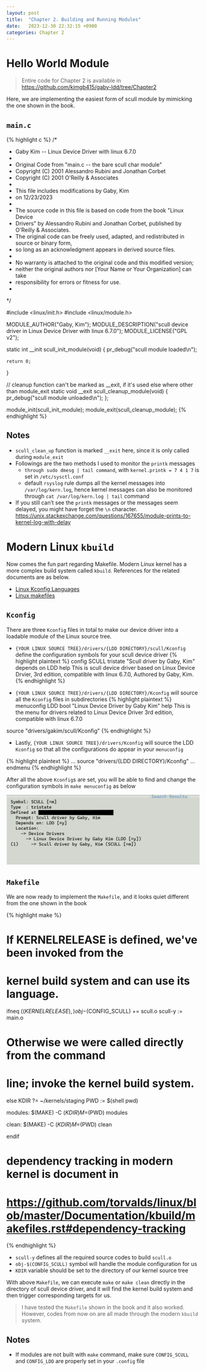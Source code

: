 ```yaml
---
layout: post
title:  "Chapter 2. Building and Running Modules"
date:   2023-12-30 22:32:15 +0900
categories: Chapter 2
---
```


# Hello World Module
> Entire code for Chapter 2 is available in https://github.com/kimgb415/gaby-ldd/tree/Chapter2

Here, we are implementing the easiest form of scull module by mimicking the one shown in the book.
## `main.c`
{% highlight c %}
/*
 * Gaby Kim -- Linux Device Driver with linux 6.7.0
 *
 * Original Code from "main.c -- the bare scull char module"
 * Copyright (C) 2001 Alessandro Rubini and Jonathan Corbet
 * Copyright (C) 2001 O'Reilly & Associates
 *
 * This file includes modifications by Gaby, Kim
 * on 12/23/2023
 *
 * The source code in this file is based on code from the book "Linux Device
 * Drivers" by Alessandro Rubini and Jonathan Corbet, published by O'Reilly & Associates.
 * The original code can be freely used, adapted, and redistributed in source or binary form,
 * so long as an acknowledgment appears in derived source files.
 *
 * No warranty is attached to the original code and this modified version; 
 * neither the original authors nor [Your Name or Your Organization] can take 
 * responsibility for errors or fitness for use.
 *
 */


#include <linux/init.h>
#include <linux/module.h>

MODULE_AUTHOR("Gaby, Kim");
MODULE_DESCRIPTION("scull device driver in Linux Device Driver with linux 6.7.0");
MODULE_LICENSE("GPL v2");


static int __init scull_init_module(void)
{
	pr_debug("scull module loaded\n");

	return 0;
}

// cleanup function can't be marked as __exit, if it's used else where other than module_exit
static void __exit scull_cleanup_module(void)
{
	pr_debug("scull module unloaded\n");
};

module_init(scull_init_module);
module_exit(scull_cleanup_module);
{% endhighlight %}

## Notes
- `scull_clean_up` function is marked `__exit` here, since it is only called during `module_exit` 
- Followings are the two methods I used to monitor the `printk` messages
  - `through sudo dmesg | tail command`, with `kernel.printk = 7 4 1 7` is set in `/etc/sysctl.conf`
  - default `rsyslog` rule dumps all the kernel messages into `/var/log/kern.log`, hence kernel messages can also be monitored through `cat /var/log/kern.log | tail` command
- If you still can’t see the `printk` messages or the messages seem delayed, you might have forget the `\n` character. https://unix.stackexchange.com/questions/167655/module-prints-to-kernel-log-with-delay


# Modern Linux `kbuild`

Now comes the fun part regarding Makefile. Modern Linux kernel has a more complex build system called `kbuild`. References for the related documents are as below.

- [Linux Kconfig Languages][kconfig]
- [Linux makefiles][makefiles]

## `Kconfig`

There are three `Kconfig` files in total to make our device driver into a loadable module of the Linux source tree.

- `{YOUR LINUX SOURCE TREE}/drivers/{LDD DIRECTORY}/scull/Kconfig` define the configuration symbols for your scull device driver
{% highlight plaintext %}
config SCULL
    tristate "Scull driver by Gaby, Kim"
    depends on LDD
    help
        This is scull device driver based on Linux Device Drvier, 3rd edition,
        compatible with linux 6.7.0, Authored by Gaby, Kim.
{% endhighlight %}

- `{YOUR LINUX SOURCE TREE}/drivers/{LDD DIRECTORY}/Kconfig` will source all the `Kconfig` files in subdirectories
{% highlight plaintext %}
menuconfig LDD
    bool "Linux Device Driver by Gaby Kim"
    help 
        This is the menu for drivers related to 
        Linux Device Driver 3rd edition, compatible with
        linux 6.7.0

source "drivers/gakim/scull/Kconfig"
{% endhighlight %}

- Lastly, `{YOUR LINUX SOURCE TREE}/drivers/Kconfig` will source the LDD `Kconfig` so that all the configurations do appear in your `menuconfig` 

{% highlight plaintext %}
...
source "drivers/{LDD DIRECTORY}/Kconfig"
...
endmenu
{% endhighlight %}

After all the above `Kconfig`s are set, you will be able to find and change the configuration symbols in `make menuconfig` as below

![make menuconfig](/assets/img/chapter2/menuconfig.png)

## `Makefile`
We are now ready to implement the `Makefile`, and it looks quiet different from the one shown in the book

{% highlight make %}
# If KERNELRELEASE is defined, we've been invoked from the
# kernel build system and can use its language.
ifneq ($(KERNELRELEASE),)
	obj-$(CONFIG_SCULL) += scull.o
	scull-y := main.o

# Otherwise we were called directly from the command
# line; invoke the kernel build system.
else
	KDIR ?= ~/kernels/staging
	PWD := $(shell pwd)

modules:
	$(MAKE) -C $(KDIR) M=$(PWD) modules

clean:
	$(MAKE) -C $(KDIR) M=$(PWD) clean

endif


# dependency tracking in modern kernel is document in
# https://github.com/torvalds/linux/blob/master/Documentation/kbuild/makefiles.rst#dependency-tracking
{% endhighlight %}


- `scull-y` defines all the required source codes to build `scull.o`
- `obj-$(CONFIG_SCULL)` symbol will handle the module configuration for us
- `KDIR` variable should be set to the directory of our kernel source tree

With above `Makefile`, we can execute `make` or `make clean` directly in the directory of scull device driver, and it will find the kernel build system and then trigger corresponding targets for us.

> I have tested the `Makefile` shown in the book and it also worked. However, codes from now on are all made through the modern `kbuild` system.

## Notes
- If modules are not built with `make` command, make sure `CONFIG_SCULL` and `CONFIG_LDD` are properly set in your `.config` file


[kconfig]: https://github.com/torvalds/linux/blob/master/Documentation/kbuild/kconfig-language.rst
[makefiles]: https://github.com/torvalds/linux/blob/master/Documentation/kbuild/makefiles.rst

